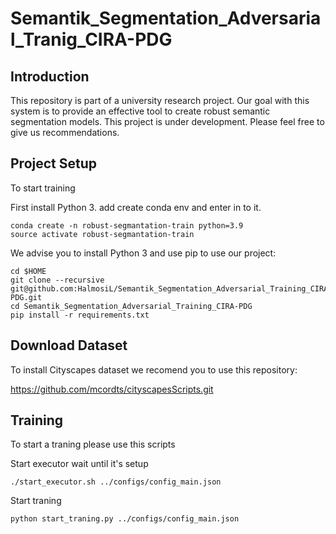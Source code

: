 # Semantik_Segmentation_Adversarial_Tranig_CIRA-PDG

## Introduction
This repository is part of a university research project. Our goal with this system is to provide an effective tool to create robust semantic segmentation models. This project is under development. Please feel free to give us recommendations.

## Project Setup
To start training

First install Python 3. add create conda env and enter in to it.

```
conda create -n robust-segmantation-train python=3.9
source activate robust-segmantation-train
```

We advise you to install Python 3 and use pip to use our project:

```
cd $HOME
git clone --recursive git@github.com:HalmosiL/Semantik_Segmentation_Adversarial_Training_CIRA-PDG.git
cd Semantik_Segmentation_Adversarial_Training_CIRA-PDG
pip install -r requirements.txt
```

## Download Dataset
To install Cityscapes dataset we recomend you to use this repository:

https://github.com/mcordts/cityscapesScripts.git

## Training
To start a traning please use this scripts

Start executor wait until it's setup
```
./start_executor.sh ../configs/config_main.json
```

Start traning
```
python start_traning.py ../configs/config_main.json
```
